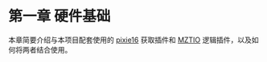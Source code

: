 # 第一章 硬件基础

本章简要介绍与本项目配套使用的 [pixie16](https://xia.com/products/pixie-16/) 获取插件和 [MZTIO](https://xia.com/products/mz-trigio/) 逻辑插件，以及如何将两者结合使用。